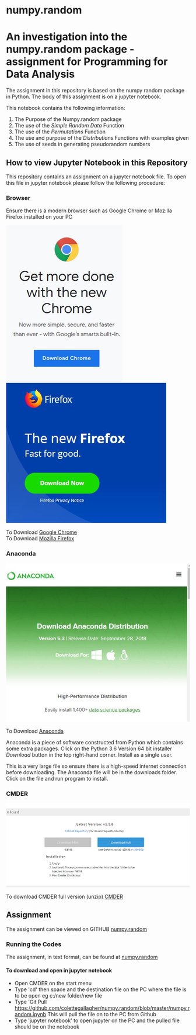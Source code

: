 # numpy.random
# An investigation into the numpy.random package - assignment for Programming for Data Analysis

The assignment in this repository is based on the numpy random package in Python.  The body of this assignment is on a jupyter notebook.

This notebook contains the following information:
1.  The Purpose of the Numpy.random package
2.  The use of the *Simple Random Data* Function
3.  The use of the *Permutations* Function
4.  The use and purpose of the *Distributions* Functions with examples given
5.  The use of seeds in generating pseudorandom numbers

## How to view Jupyter Notebook in this Repository

This repository contains an assignment on a jupyter notebook file.  To open this file in jupyter notebook please follow the following procedure:

### Browser

Ensure there is a modern browser such as Google Chrome or Moz:lla Firefox installed on your PC

![Google Chrome](https://github.com/colettegallagher/anscombes/blob/master/chrome.JPG)      ![Moz:lla Firefox](https://github.com/colettegallagher/anscombes/blob/master/firefox.JPG)

To Download [Google Chrome](https://www.google.com/chrome/?brand=CHBD&gclid=EAIaIQobChMI5-T3xezM3gIVRvlRCh2tCwnZEAAYASAAEgLANvD_BwE&gclsrc=aw.ds)<br>
To Download [Mozilla Firefox](https://www.mozilla.org/en-US/firefox/new/)

### Anaconda

![Anaconda](https://github.com/colettegallagher/anscombes/blob/master/anaconda.JPG)

To Download [Anaconda](https://www.anaconda.com/download/)

Anaconda is a piece of software constructed from Python which contains some extra packages.
Click on the Python 3.6 Version 64 bit installer *Download* button in the top right-hand corner.  Install as a single user.

This is a very large file so ensure there is a high-speed internet connection before downloading.
The Anaconda file will be in the downloads folder.  Click on the file and run program to install.

### CMDER

![CMDER](https://github.com/colettegallagher/anscombes/blob/master/cmder.JPG)

To download CMDER full version (unzip) [CMDER](http://cmder.net/)

## Assignment

The assignment can be viewed on GITHUB [numpy.random](https://github.com/colettegallagher/numpy.random/blob/master/numpy.random.ipynb)

### Running the Codes

The assignment, in text format, can be found at [numpy.random](https://github.com/colettegallagher/numpy.random/blob/master/numpy.random.ipynb)

#### To download and open in jupyter notebook

 - Open CMDER on the start menu
 - Type 'cd' then space and the destination file on the PC where the file is to be open eg c:/new folder/new file
 - Type 'Git Pull https://github.com/colettegallagher/numpy.random/blob/master/numpy.random.ipynb
   This will pull the file on to the PC from Github
 - Type 'jupyter notebook' to open jupyter on the PC and the pulled file should be on the notebook
 
